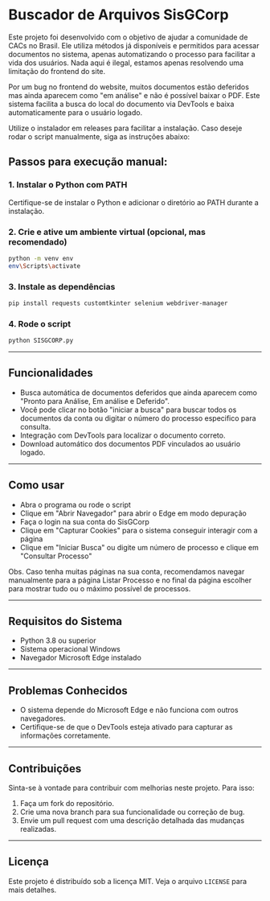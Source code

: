 # Buscador de Arquivos SisGCorp

Este projeto foi desenvolvido com o objetivo de ajudar a comunidade de CACs no Brasil. Ele utiliza métodos já disponíveis e permitidos para acessar documentos no sistema, apenas automatizando o processo para facilitar a vida dos usuários. Nada aqui é ilegal, estamos apenas resolvendo uma limitação do frontend do site.

Por um bug no frontend do website, muitos documentos estão deferidos mas ainda aparecem como "em análise" e não é possível baixar o PDF. Este sistema facilita a busca do local do documento via DevTools e baixa automaticamente para o usuário logado.

Utilize o instalador em releases para facilitar a instalação. Caso deseje rodar o script manualmente, siga as instruções abaixo:

## Passos para execução manual:

### 1. Instalar o Python com PATH

Certifique-se de instalar o Python e adicionar o diretório ao PATH durante a instalação.

### 2. Crie e ative um ambiente virtual (opcional, mas recomendado)

```bash
python -m venv env
env\Scripts\activate
```

### 3. Instale as dependências

```bash
pip install requests customtkinter selenium webdriver-manager
```

### 4. Rode o script

```bash
python SISGCORP.py
```

---

## Funcionalidades

- Busca automática de documentos deferidos que ainda aparecem como "Pronto para Análise, Em análise e Deferido".
- Você pode clicar no botão "iniciar a busca" para buscar todos os documentos da conta ou digitar o número do processo especifico para consulta.
- Integração com DevTools para localizar o documento correto.
- Download automático dos documentos PDF vinculados ao usuário logado.

---

## Como usar

- Abra o programa ou rode o script
- Clique em "Abrir Navegador" para abrir o Edge em modo depuração
- Faça o login na sua conta do SisGCorp
- Clique em "Capturar Cookies" para o sistema conseguir interagir com a página
- Clique em "Iniciar Busca" ou digite um número de processo e clique em "Consultar Processo"

Obs. Caso tenha muitas páginas na sua conta, recomendamos navegar manualmente para a página Listar Processo e no final da página escolher para mostrar tudo ou o máximo possível de processos.


---

## Requisitos do Sistema

- Python 3.8 ou superior
- Sistema operacional Windows
- Navegador Microsoft Edge instalado

---

## Problemas Conhecidos

- O sistema depende do Microsoft Edge e não funciona com outros navegadores.
- Certifique-se de que o DevTools esteja ativado para capturar as informações corretamente.

---

## Contribuições

Sinta-se à vontade para contribuir com melhorias neste projeto. Para isso:

1. Faça um fork do repositório.
2. Crie uma nova branch para sua funcionalidade ou correção de bug.
3. Envie um pull request com uma descrição detalhada das mudanças realizadas.

---

## Licença

Este projeto é distribuído sob a licença MIT. Veja o arquivo `LICENSE` para mais detalhes.
